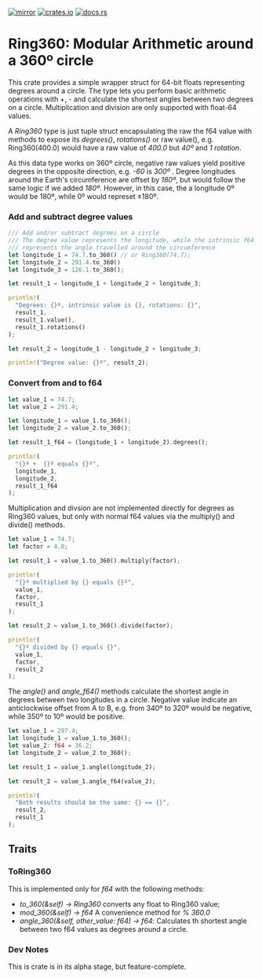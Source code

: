 [![mirror](https://img.shields.io/badge/mirror-github-blue)](https://github.com/neilg63/ring360)
[![crates.io](https://img.shields.io/crates/v/ring360.svg)](https://crates.io/crates/ring360)
[![docs.rs](https://docs.rs/ring360/badge.svg)](https://docs.rs/ring360)

# Ring360: Modular Arithmetic around a 360º circle

This crate provides a simple wrapper struct for 64-bit floats representing degrees around a circle. The type lets you perform basic arithmetic operations with +, - and calculate the shortest angles between two degrees on a circle. Multiplication and division are only supported with float-64 values.

A *Ring360* type is just tuple struct encapsulating the raw the f64 value with methods to expose its *degrees()*, *rotations()* or raw value(), e.g. Ring360(400.0) would have a raw value of *400.0* but *40º* and *1 rotation*.

As this data type works on 360º circle, negative raw values yield positive degrees in the opposite direction, e.g. *-60* is *300º* . Degree longitudes around the Earth's circumference are offset by *180º*, but would follow the same logic if we added *180º*. However, in this case, the a longitude 0º would be 180º, while 0º would represet ±180º.

### Add and subtract degree values
```rust
/// Add and/or subtract degrees on a circle
/// The degree value represents the longitude, while the intrinsic f64 value 
/// represents the angle travelled around the circumference
let longitude_1 = 74.7.to_360() // or Ring360(74.7);
let longitude_2 = 291.4.to_360()
let longitude_3 = 126.1.to_360();

let result_1 = longitude_1 + longitude_2 + longitude_3;

println!(
  "Degrees: {}º, intrinsic value is {}, rotations: {}",
  result_1,
  result_1.value(),
  result_1.rotations()
);

let result_2 = longitude_1 - longitude_2 + longitude_3;

println!("Degree value: {}º", result_2);

```

### Convert from and to f64
```rust
let value_1 = 74.7;
let value_2 = 291.4;

let longitude_1 = value_1.to_360();
let longitude_2 = value_2.to_360();

let result_1_f64 = (longitude_1 + longitude_2).degrees();

println!(
  "{}º +  {}º equals {}º",
  longitude_1,
  longitude_2,
  result_1_f64
);

```

Multiplication and divsion are not implemented directly for degrees as Ring360 values, but only with normal f64 values via the multiply() and divide() methods.
```rust
let value_1 = 74.7;
let factor = 4.0;

let result_1 = value_1.to_360().multiply(factor);

println!(
  "{}º multiplied by {} equals {}º",
  value_1,
  factor,
  result_1
);

let result_2 = value_1.to_360().divide(factor);

println!(
  "{}º divided by {} equals {}",
  value_1,
  factor,
  result_2
);

```

The *angle()* and *angle_f64()* methods calculate the shortest angle in degrees between two longitudes in a circle. Negative value indicate an anticlockwise offset from A to B, e.g. from 340º to 320º would be negative, while 350º to 10º would be positive.
```rust
let value_1 = 297.4;
let longitude_1 = value_1.to_360();
let value_2: f64 = 36.2;
let longitude_2 = value_2.to_360();

let result_1 = value_1.angle(longitude_2);

let result_2 = value_1.angle_f64(value_2);

println!(
  "Both results should be the same: {} == {}",
  result_2,
  result_1
);

```

## Traits

### ToRing360

This is implemented only for *f64* with the following methods:

- *to_360(&self) -> Ring360* converts any float to Ring360 value;
- *mod_360(&self) -> f64* A convenience method for *% 360.0*
- *angle_360(&self, other_value: f64) -> f64*: Calculates th shortest angle between two f64 values as degrees around a circle.

### Dev Notes
This is crate is in its alpha stage, but feature-complete.